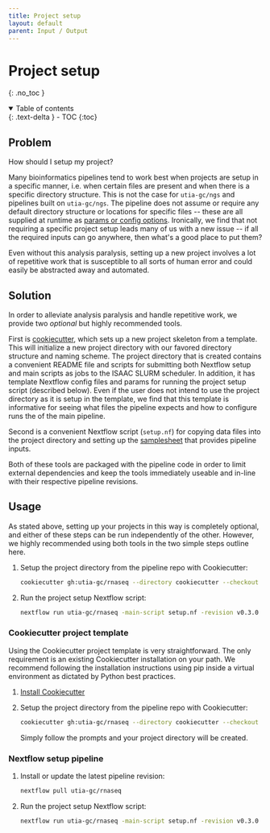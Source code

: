 ```yaml
---
title: Project setup
layout: default
parent: Input / Output
---
```


# Project setup
{: .no_toc }

<details open markdown="block">
  <summary>
    Table of contents
  </summary>
  {: .text-delta }
- TOC
{:toc}
</details>

## Problem

How should I setup my project?

Many bioinformatics pipelines tend to work best when projects are setup in a specific manner, i.e. when certain files are present and when there is a specific directory structure.
This is not the case for `utia-gc/ngs` and pipelines built on `utia-gc/ngs`.
The pipeline does not assume or require any default directory structure or locations for specific files -- these are all supplied at runtime as [params or config options](required_params.md).
Ironically, we find that not requiring a specific project setup leads many of us with a new issue -- if all the required inputs can go anywhere, then what's a good place to put them?

Even without this analysis paralysis, setting up a new project involves a lot of repetitive work that is susceptible to all sorts of human error and could easily be abstracted away and automated.

## Solution

In order to alleviate analysis paralysis and handle repetitive work, we provide two *optional* but highly recommended tools.

First is [cookiecutter](https://www.cookiecutter.io/), which sets up a new project skeleton from a template.
This will initialize a new project directory with our favored directory structure and naming scheme.
The project directory that is created contains a convenient README file and scripts for submitting both Nextflow setup and main scripts as jobs to the ISAAC SLURM scheduler.
In addition, it has template Nextflow config files and params for running the project setup script (described below).
Even if the user does not intend to use the project directory as it is setup in the template, we find that this template is informative for seeing what files the pipeline expects and how to configure runs the of the main pipeline.

Second is a convenient Nextflow script (`setup.nf`) for copying data files into the project directory and setting up the [samplesheet](samplesheet_format.md) that provides pipeline inputs.

Both of these tools are packaged with the pipeline code in order to limit external dependencies and keep the tools immediately useable and in-line with their respective pipeline revisions.

## Usage

As stated above, setting up your projects in this way is completely optional, and either of these steps can be run independently of the other.
However, we highly recommended using both tools in the two simple steps outline here.

1. Setup the project directory from the pipeline repo with Cookiecutter:

    ```bash
    cookiecutter gh:utia-gc/rnaseq --directory cookiecutter --checkout v0.3.0
    ```

2. Run the project setup Nextflow script:

    ```bash
    nextflow run utia-gc/rnaseq -main-script setup.nf -revision v0.3.0 -params-file src/nextflow/setup_params.yaml
    ```

### Cookiecutter project template

Using the Cookiecutter project template is very straightforward.
The only requirement is an existing Cookiecutter installation on your path.
We recommend following the installation instructions using pip inside a virtual environment as dictated by Python best practices.

1. [Install Cookiecutter](https://cookiecutter.readthedocs.io/en/latest/README.html#installation)

2. Setup the project directory from the pipeline repo with Cookiecutter:

    ```bash
    cookiecutter gh:utia-gc/rnaseq --directory cookiecutter --checkout v0.3.0
    ```

    Simply follow the prompts and your project directory will be created.

### Nextflow setup pipeline

1. Install or update the latest pipeline revision:

    ```bash
    nextflow pull utia-gc/rnaseq
    ```

2. Run the project setup Nextflow script:

    ```bash
    nextflow run utia-gc/rnaseq -main-script setup.nf -revision v0.3.0 -params-file src/nextflow/setup_params.yaml
    ```
